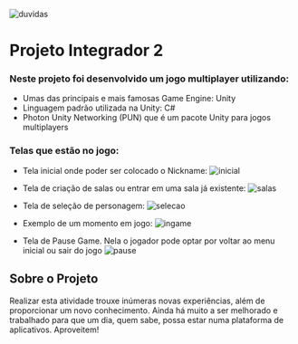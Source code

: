 ![duvidas](https://user-images.githubusercontent.com/55859005/111939936-487b9a00-8aac-11eb-9a3a-f3a616d2930e.png)

# Projeto Integrador 2
### Neste projeto foi desenvolvido um jogo multiplayer utilizando: 
- Umas das principais e mais famosas Game Engine: Unity
- Linguagem padrão utilizada na Unity: C#
- Photon Unity Networking (PUN) que é um pacote Unity para jogos multiplayers
### Telas que estão no jogo:
- Tela inicial onde poder ser colocado o Nickname:
![inicial](https://user-images.githubusercontent.com/55859005/111939969-5a5d3d00-8aac-11eb-9c0e-53dd8876d1f9.png)

- Tela de criação de salas ou entrar em uma sala já existente:
![salas](https://user-images.githubusercontent.com/55859005/111939978-60531e00-8aac-11eb-88c9-a698feb0d08b.png)

- Tela de seleção de personagem:
![selecao](https://user-images.githubusercontent.com/55859005/111939993-6517d200-8aac-11eb-8bef-ad6df174915f.png)

- Exemplo de um momento em jogo:
![ingame](https://user-images.githubusercontent.com/55859005/111940000-69dc8600-8aac-11eb-8d97-b29b4e8a904d.png)

- Tela de Pause Game. Nela o jogador pode optar por voltar ao menu inicial ou sair do jogo
![pause](https://user-images.githubusercontent.com/55859005/111940012-6f39d080-8aac-11eb-8842-a783f9ada48d.png)

## Sobre o Projeto
Realizar esta atividade trouxe inúmeras novas experiências, além de proporcionar um novo conhecimento. Ainda há muito a ser melhorado e trabalhado para que um dia, quem sabe, possa estar numa plataforma de aplicativos. Aproveitem!
